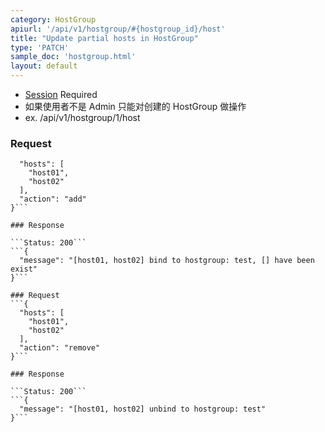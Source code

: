 ```yaml
---
category: HostGroup
apiurl: '/api/v1/hostgroup/#{hostgroup_id}/host'
title: "Update partial hosts in HostGroup"
type: 'PATCH'
sample_doc: 'hostgroup.html'
layout: default
---
```


* [Session](#/authentication) Required
* 如果使用者不是 Admin 只能对创建的 HostGroup 做操作
* ex. /api/v1/hostgroup/1/host

### Request
```{
  "hosts": [
    "host01",
    "host02"
  ],
  "action": "add"
}```

### Response

```Status: 200```
```{
  "message": "[host01, host02] bind to hostgroup: test, [] have been exist"
}```

### Request
```{
  "hosts": [
    "host01",
    "host02"
  ],
  "action": "remove"
}```

### Response

```Status: 200```
```{
  "message": "[host01, host02] unbind to hostgroup: test"
}```

